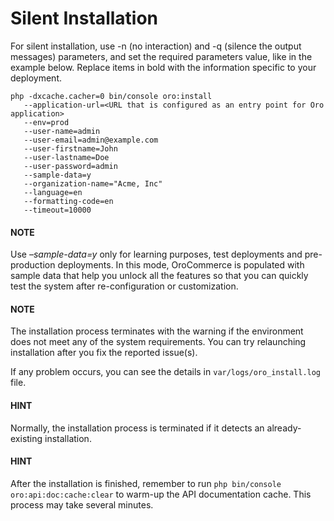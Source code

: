 <!-- begin_silent_installation_via_console -->

# Silent Installation

For silent installation, use -n (no interaction) and -q (silence the output messages) parameters, and set the required parameters value, like in the example below. Replace items in bold with the information specific to your deployment.

```none
php -dxcache.cacher=0 bin/console oro:install
   --application-url=<URL that is configured as an entry point for Oro application>
   --env=prod
   --user-name=admin
   --user-email=admin@example.com
   --user-firstname=John
   --user-lastname=Doe
   --user-password=admin
   --sample-data=y
   --organization-name="Acme, Inc"
   --language=en
   --formatting-code=en
   --timeout=10000
```

#### NOTE
Use  *–sample-data=y* only for learning purposes, test deployments and pre-production deployments. In this mode, OroCommerce is populated with sample data that help you unlock all the features so that you can quickly test the system after re-configuration or customization.

#### NOTE
The installation process terminates with the warning if the environment does not meet any of the system requirements. You can try relaunching installation after you fix the reported issue(s).

If any problem occurs, you can see the details in `var/logs/oro_install.log` file.

#### HINT
Normally, the installation process is terminated if it detects an already-existing installation.

#### HINT
After the installation is finished, remember to run `php bin/console oro:api:doc:cache:clear` to warm-up the API documentation cache. This process may take several minutes.

<!-- finish_silent_installation_via_console -->
